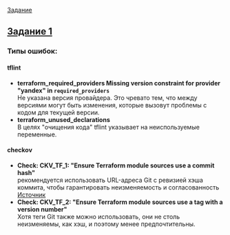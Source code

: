 [Задание](https://github.com/netology-code/ter-homeworks/blob/main/05/hw-05.md)

## [Задание 1](tasks/task1.md)

### Типы ошибок:
#### tflint
- **terraform_required_providers
 Missing version constraint for provider "yandex" in `required_providers`**  
Не указана версия провайдера. Это чревато тем, что между версиями могут быть изменения, которые вызовут проблемы с кодом для текущей версии.
- **terraform_unused_declarations**  
В целях "очищения кода" tflint указывает на неиспользуемые переменные.



#### checkov
- **Check: CKV_TF_1: "Ensure Terraform module sources use a commit hash"**  
рекомендуется использовать URL-адреса Git с ревизией хэша коммита, чтобы гарантировать неизменяемость и согласованность
[Источник](https://docs.prismacloud.io/en/enterprise-edition/policy-reference/supply-chain-policies/terraform-policies/ensure-terraform-module-sources-use-git-url-with-commit-hash-revision)
- **Check: CKV_TF_2: "Ensure Terraform module sources use a tag with a version number"**  
Хотя теги Git также можно использовать, они не столь неизменяемы, как хэш, и поэтому менее предпочтительны.

